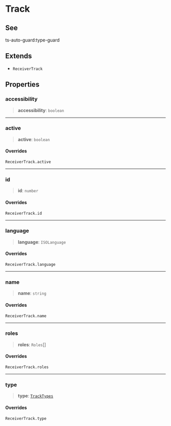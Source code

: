 # Track

## See

ts-auto-guard:type-guard

## Extends

- `ReceiverTrack`

## Properties

### accessibility

> **accessibility**: `boolean`

***

### active

> **active**: `boolean`

#### Overrides

`ReceiverTrack.active`

***

### id

> **id**: `number`

#### Overrides

`ReceiverTrack.id`

***

### language

> **language**: `ISOLanguage`

#### Overrides

`ReceiverTrack.language`

***

### name

> **name**: `string`

#### Overrides

`ReceiverTrack.name`

***

### roles

> **roles**: `Roles`[]

#### Overrides

`ReceiverTrack.roles`

***

### type

> **type**: [`TrackTypes`](reference/enumerations/TrackTypes.md)

#### Overrides

`ReceiverTrack.type`
